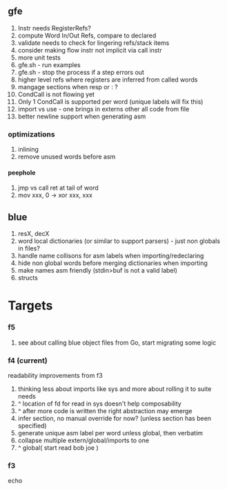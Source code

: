 ## gfe

1. Instr needs RegisterRefs?
1. compute Word In/Out Refs, compare to declared
1. validate needs to check for lingering refs/stack items
1. consider making flow instr not implicit via call instr
1. more unit tests
1. gfe.sh - run examples
1. gfe.sh - stop the process if a step errors out
1. higher level refs where registers are inferred from called words
1. mangage sections when resp or : ?
1. CondCall is not flowing yet
1. Only 1 CondCall is supported per word (unique labels will fix this)
1. import vs use - one brings in externs other all code from file
1. better newline support when generating asm

### optimizations

1. inlining
1. remove unused words before asm

#### peephole

1. jmp vs call ret at tail of word
1. mov xxx, 0 -> xor xxx, xxx

## blue

1. resX, decX
1. word local dictionaries (or similar to support parsers) - just non globals in files?
1. handle name collisons for asm labels when importing/redeclaring
1. hide non global words before merging dictionaries when importing
1. make names asm friendly (stdin>buf is not a valid label)
1. structs

# Targets

### f5

1. see about calling blue object files from Go, start migrating some logic

### f4 (current)

readability improvements from f3

1. thinking less about imports like sys and more about rolling it to suite needs
1. ^ location of fd for read in sys doesn't help composability
1. ^ after more code is written the right abstraction may emerge
1. infer section, no manual override for now? (unless section has been specified)
1. generate unique asm label per word unless global, then verbatim
1. collapse multiple extern/global/imports to one 
1. ^ global( start read bob joe )

### f3

echo
